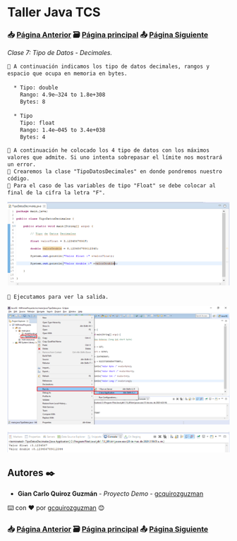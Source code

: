 # Taller Java TCS
### 📥 [Página Anterior](https://github.com/gcquirozguzman/java-tcs-202001/tree/TDDE100001) 🗃️ [Página principal](https://github.com/gcquirozguzman/java-tcs-202001) 📤 [Página Siguiente](https://github.com/gcquirozguzman/java-tcs-202001/tree/TDDC100001)

_Clase 7: Tipo de Datos - Decimales._

```
📢 A continuación indicamos los tipo de datos decimales, rangos y espacio que ocupa en memoria en bytes.

  * Tipo: double
    Rango: 4.9e–324 to 1.8e+308
    Bytes: 8
    
  * Tipo 
    Tipo: float
    Rango: 1.4e–045 to 3.4e+038
    Bytes: 4
```

```
📢 A continuación he colocado los 4 tipo de datos con los máximos valores que admite. Si uno intenta sobrepasar el límite nos mostrará un error.
📢 Crearemos la clase "TipoDatosDecimales" en donde pondremos nuestro código.
📢 Para el caso de las variables de tipo "Float" se debe colocar al final de la cifra la letra "F".
```

![Error: imagen no ha sido cargada](https://github.com/gcquirozguzman/java-tcs-202001/blob/master/imagenes/TDDD100001_4.png)

```
📢 Ejecutamos para ver la salida.
```

![Error: imagen no ha sido cargada](https://github.com/gcquirozguzman/java-tcs-202001/blob/master/imagenes/TDDD100001_2.png)

![Error: imagen no ha sido cargada](https://github.com/gcquirozguzman/java-tcs-202001/blob/master/imagenes/TDDD100001_5.png)


## Autores ✒️

* **Gian Carlo Quiroz Guzmán** - *Proyecto Demo* - [gcquirozguzman](https://github.com/gcquirozguzman)

⌨️ con ❤️ por [gcquirozguzman](https://github.com/gcquirozguzman) 😊

### 📥 [Página Anterior](https://github.com/gcquirozguzman/java-tcs-202001/tree/TDDE100001) 🗃️ [Página principal](https://github.com/gcquirozguzman/java-tcs-202001) 📤 [Página Siguiente](https://github.com/gcquirozguzman/java-tcs-202001/tree/TDDC100001)

